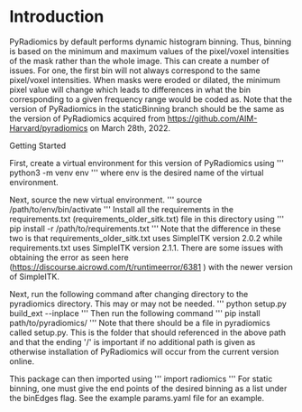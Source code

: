 # Introduction
PyRadiomics by default performs dynamic histogram binning. Thus, binning is based on the minimum and maximum values of the pixel/voxel intensities of the mask rather than the whole image. This can create a number of issues. For one, the first bin will not always correspond to the same pixel/voxel intensities. When masks were eroded or dilated, the minimum pixel value will change which leads to differences in what the bin corresponding to a given frequency range would be coded as. Note that the version of PyRadiomics in the staticBinning branch should be the same as the version of PyRadiomics acquired from https://github.com/AIM-Harvard/pyradiomics on March 28th, 2022.

Getting Started

First, create a virtual environment for this version of PyRadiomics using
'''
python3 -m venv env
'''
where env is the desired name of the virtual environment.

Next, source the new virtual environment.
'''
source /path/to/env/bin/activate
'''
Install all the requirements in the requirements.txt (requirements_older_sitk.txt) file in this directory using
'''
pip install -r /path/to/requirements.txt
'''
Note that the difference in these two is that requirements_older_sitk.txt uses SimpleITK version 2.0.2 while requirements.txt uses SimpleITK version 2.1.1. There are some issues with obtaining the error as seen here (https://discourse.aicrowd.com/t/runtimeerror/6381 ) with the newer version of SimpleITK.

Next, run the following command after changing directory to the pyradiomics directory. This may or may not be needed.
'''
python setup.py build_ext --inplace
'''
Then run the following command
'''
pip install path/to/pyradiomics/
'''
Note that there should be a file in pyradiomics called setup.py. This is the folder that should referenced in the above path and that the ending '/' is important if no additional path is given as otherwise installation of PyRadiomics will occur from the current version online.

This package can then imported using
'''
import radiomics
'''
For static binning, one must give the end points of the desired binning as a list under the binEdges flag. See the example params.yaml file for an example.
